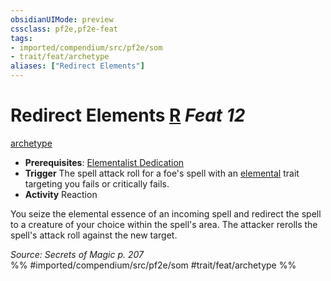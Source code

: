 ```yaml
---
obsidianUIMode: preview
cssclass: pf2e,pf2e-feat
tags:
- imported/compendium/src/pf2e/som
- trait/feat/archetype
aliases: ["Redirect Elements"]
---
```

# Redirect Elements  [R](chapter-9-playing-the-game.md#Actions "Reaction") *Feat 12*  
[archetype](archetype.md)  

- **Prerequisites**: [Elementalist Dedication](elementalist-dedication-som.md)
- **Trigger** The spell attack roll for a foe's spell with an [elemental](elemental.md) trait targeting you fails or critically fails.
- **Activity** Reaction

You seize the elemental essence of an incoming spell and redirect the spell to a creature of your choice within the spell's area. The attacker rerolls the spell's attack roll against the new target.

*Source: Secrets of Magic p. 207*  
%% #imported/compendium/src/pf2e/som #trait/feat/archetype %%